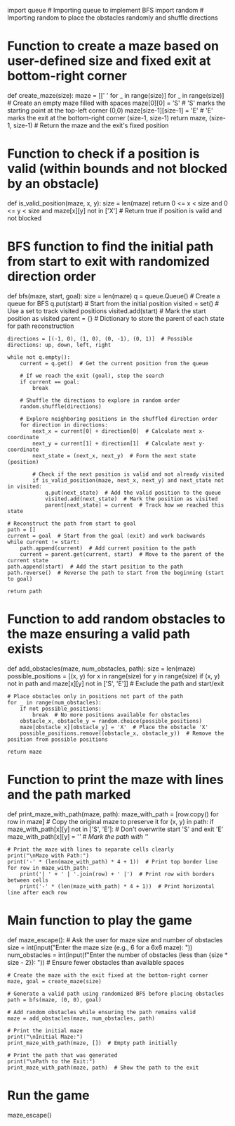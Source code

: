 import queue  # Importing queue to implement BFS
import random  # Importing random to place the obstacles randomly and shuffle directions

# Function to create a maze based on user-defined size and fixed exit at bottom-right corner
def create_maze(size):
    maze = [[' ' for _ in range(size)] for _ in range(size)]  # Create an empty maze filled with spaces
    maze[0][0] = 'S'  # 'S' marks the starting point at the top-left corner (0,0)
    maze[size-1][size-1] = 'E'  # 'E' marks the exit at the bottom-right corner (size-1, size-1)
    return maze, (size-1, size-1)  # Return the maze and the exit's fixed position

# Function to check if a position is valid (within bounds and not blocked by an obstacle)
def is_valid_position(maze, x, y):
    size = len(maze)
    return 0 <= x < size and 0 <= y < size and maze[x][y] not in ['X']  # Return true if position is valid and not blocked

# BFS function to find the initial path from start to exit with randomized direction order
def bfs(maze, start, goal):
    size = len(maze)
    q = queue.Queue()  # Create a queue for BFS
    q.put(start)  # Start from the initial position
    visited = set()  # Use a set to track visited positions
    visited.add(start)  # Mark the start position as visited
    parent = {}  # Dictionary to store the parent of each state for path reconstruction

    directions = [(-1, 0), (1, 0), (0, -1), (0, 1)]  # Possible directions: up, down, left, right

    while not q.empty():
        current = q.get()  # Get the current position from the queue

        # If we reach the exit (goal), stop the search
        if current == goal:
            break

        # Shuffle the directions to explore in random order
        random.shuffle(directions)

        # Explore neighboring positions in the shuffled direction order
        for direction in directions:
            next_x = current[0] + direction[0]  # Calculate next x-coordinate
            next_y = current[1] + direction[1]  # Calculate next y-coordinate
            next_state = (next_x, next_y)  # Form the next state (position)

            # Check if the next position is valid and not already visited
            if is_valid_position(maze, next_x, next_y) and next_state not in visited:
                q.put(next_state)  # Add the valid position to the queue
                visited.add(next_state)  # Mark the position as visited
                parent[next_state] = current  # Track how we reached this state

    # Reconstruct the path from start to goal
    path = []
    current = goal  # Start from the goal (exit) and work backwards
    while current != start:
        path.append(current)  # Add current position to the path
        current = parent.get(current, start)  # Move to the parent of the current state
    path.append(start)  # Add the start position to the path
    path.reverse()  # Reverse the path to start from the beginning (start to goal)

    return path

# Function to add random obstacles to the maze ensuring a valid path exists
def add_obstacles(maze, num_obstacles, path):
    size = len(maze)
    possible_positions = [(x, y) for x in range(size) for y in range(size)
                          if (x, y) not in path and maze[x][y] not in ['S', 'E']]  # Exclude the path and start/exit

    # Place obstacles only in positions not part of the path
    for _ in range(num_obstacles):
        if not possible_positions:
            break  # No more positions available for obstacles
        obstacle_x, obstacle_y = random.choice(possible_positions)
        maze[obstacle_x][obstacle_y] = 'X'  # Place the obstacle 'X'
        possible_positions.remove((obstacle_x, obstacle_y))  # Remove the position from possible positions

    return maze

# Function to print the maze with lines and the path marked
def print_maze_with_path(maze, path):
    maze_with_path = [row.copy() for row in maze]  # Copy the original maze to preserve it
    for (x, y) in path:
        if maze_with_path[x][y] not in ['S', 'E']:  # Don't overwrite start 'S' and exit 'E'
            maze_with_path[x][y] = '*'  # Mark the path with '*'

    # Print the maze with lines to separate cells clearly
    print("\nMaze with Path:")
    print('-' * (len(maze_with_path) * 4 + 1))  # Print top border line
    for row in maze_with_path:
        print('| ' + ' | '.join(row) + ' |')  # Print row with borders between cells
        print('-' * (len(maze_with_path) * 4 + 1))  # Print horizontal line after each row

# Main function to play the game
def maze_escape():
    # Ask the user for maze size and number of obstacles
    size = int(input("Enter the maze size (e.g., 6 for a 6x6 maze): "))
    num_obstacles = int(input(f"Enter the number of obstacles (less than {size * size - 2}): "))  # Ensure fewer obstacles than available spaces

    # Create the maze with the exit fixed at the bottom-right corner
    maze, goal = create_maze(size)

    # Generate a valid path using randomized BFS before placing obstacles
    path = bfs(maze, (0, 0), goal)

    # Add random obstacles while ensuring the path remains valid
    maze = add_obstacles(maze, num_obstacles, path)

    # Print the initial maze
    print("\nInitial Maze:")
    print_maze_with_path(maze, [])  # Empty path initially

    # Print the path that was generated
    print("\nPath to the Exit:")
    print_maze_with_path(maze, path)  # Show the path to the exit

# Run the game
maze_escape()
